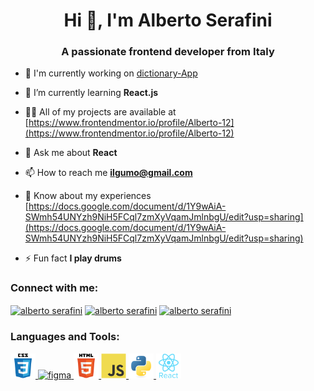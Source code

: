 <h1 align="center">Hi 👋, I'm Alberto Serafini</h1>
<h3 align="center">A passionate frontend developer from Italy</h3>

- 🔭 I'm currently working on [dictionary-App](https://github.com/Alberto-12/dictionary-app)

- 🌱 I’m currently learning **React.js**

- 👨‍💻 All of my projects are available at [https://www.frontendmentor.io/profile/Alberto-12](https://www.frontendmentor.io/profile/Alberto-12)

- 💬 Ask me about **React**

- 📫 How to reach me **ilgumo@gmail.com**

- 📄 Know about my experiences [https://docs.google.com/document/d/1Y9wAiA-SWmh54UNYzh9NiH5FCql7zmXyVqamJmlnbgU/edit?usp=sharing](https://docs.google.com/document/d/1Y9wAiA-SWmh54UNYzh9NiH5FCql7zmXyVqamJmlnbgU/edit?usp=sharing)

- ⚡ Fun fact **I play drums**

<h3 align="left">Connect with me:</h3>
<p align="left">
<a href="https://linkedin.com/in/alberto serafini" target="blank"><img align="center" src="https://raw.githubusercontent.com/rahuldkjain/github-profile-readme-generator/master/src/images/icons/Social/linked-in-alt.svg" alt="alberto serafini" height="30" width="40" /></a>
<a href="https://fb.com/alberto serafini" target="blank"><img align="center" src="https://raw.githubusercontent.com/rahuldkjain/github-profile-readme-generator/master/src/images/icons/Social/facebook.svg" alt="alberto serafini" height="30" width="40" /></a>
<a href="https://instagram.com/alberto serafini" target="blank"><img align="center" src="https://raw.githubusercontent.com/rahuldkjain/github-profile-readme-generator/master/src/images/icons/Social/instagram.svg" alt="alberto serafini" height="30" width="40" /></a>
</p>

<h3 align="left">Languages and Tools:</h3>
<p align="left"> <a href="https://www.w3schools.com/css/" target="_blank" rel="noreferrer"> <img src="https://raw.githubusercontent.com/devicons/devicon/master/icons/css3/css3-original-wordmark.svg" alt="css3" width="40" height="40"/> </a> <a href="https://www.figma.com/" target="_blank" rel="noreferrer"> <img src="https://www.vectorlogo.zone/logos/figma/figma-icon.svg" alt="figma" width="40" height="40"/> </a> <a href="https://www.w3.org/html/" target="_blank" rel="noreferrer"> <img src="https://raw.githubusercontent.com/devicons/devicon/master/icons/html5/html5-original-wordmark.svg" alt="html5" width="40" height="40"/> </a> <a href="https://developer.mozilla.org/en-US/docs/Web/JavaScript" target="_blank" rel="noreferrer"> <img src="https://raw.githubusercontent.com/devicons/devicon/master/icons/javascript/javascript-original.svg" alt="javascript" width="40" height="40"/> </a> <a href="https://www.python.org" target="_blank" rel="noreferrer"> <img src="https://raw.githubusercontent.com/devicons/devicon/master/icons/python/python-original.svg" alt="python" width="40" height="40"/> </a> <a href="https://reactjs.org/" target="_blank" rel="noreferrer"> <img src="https://raw.githubusercontent.com/devicons/devicon/master/icons/react/react-original-wordmark.svg" alt="react" width="40" height="40"/> </a> </p>



